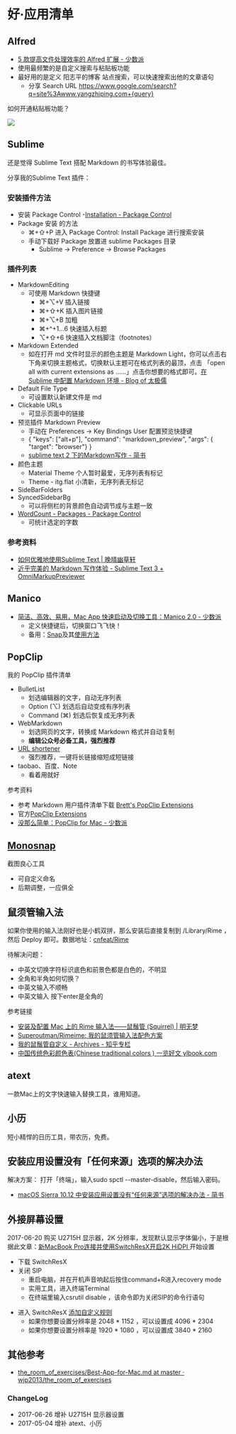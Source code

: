 # 好·应用清单

## Alfred

- [5 款提高文件处理效率的 Alfred 扩展 - 少数派](http://sspai.com/32680)
- 使用最频繁的是自定义搜索与粘贴板功能
- 最好用的是定义 阳志平的博客 站点搜索，可以快速搜索出他的文章语句
	+ 分享 Search URL https://www.google.com/search?q=site%3Awww.yangzhiping.com+{query}


如何开通粘贴板功能？

![](http://openmindclub.qiniudn.com/omt/AlfredClipboardSetting.jpg)


## Sublime 

还是觉得 Sublime Text 搭配 Markdown 的书写体验最佳。

分享我的Sublime Text 插件：

### 安装插件方法

- 安装 Package Control
	-[Installation - Package Control](https://packagecontrol.io/installation)
- Package 安装 的方法
	+ ⌘+⇧+P 进入 Package Control: Install Package 进行搜索安装
	+ 手动下载好 Package 放置进 sublime Packages 目录
		* Sublime -> Preference -> Browse Packages

### 插件列表 

- MarkdownEditing
	+ 可使用 Markdown 快捷键
		* ⌘+⌥+V 插入链接
		* ⌘+⇧+K 插入图片链接
		* ⌘+⌥+B 加粗
		* ⌘+^+1…6 快速插入标题
		* ⌥+⇧+6 快速插入文档脚注（footnotes）
- Markdown Extended
	+ 如在打开 md 文件时显示的颜色主题是 Markdown Light，你可以点击右下角来切换主题格式，切换默认主题可在格式列表的最顶，点击 「open all with current extensions as ……」点击你想要的格式即可。[在 Sublime 中配置 Markdown 环境 - Blog of 太极儒](http://frank19900731.github.io/blog/2015/04/13/zai-sublime-zhong-pei-zhi-markdown-huan-jing/)
- Default File Type
	+ 可设置默认新建文件是 md
- Clickable URLs
	+ 可显示页面中的链接
- 预览插件 Markdown Preview
	+ 手动在 Preferences -> Key Bindings User 配置预览快捷键
	+ { "keys": ["alt+p"], "command": "markdown_preview", "args": { "target": "browser"} }
	+ [sublime text 2 下的Markdown写作 - 简书](http://www.jianshu.com/p/378338f10263)
- 颜色主题
	+ Material Theme 个人暂时最爱，无序列表有标记
	+ Theme - itg.flat 小清新，无序列表无标记
- SideBarFolders
- SyncedSidebarBg
	+ 可以将侧栏的背景颜色自动调节成与主题一致
- [WordCount - Packages - Package Control](https://packagecontrol.io/packages/WordCount)
	+ 可统计选定的字数

### 参考资料

- [如何优雅地使用Sublime Text | 晚晴幽草轩](http://www.jeffjade.com/2015/12/15/2015-04-17-toss-sublime-text/)
- [近乎完美的 Markdown 写作体验 - Sublime Text 3 + OmniMarkupPreviewer](http://macplay.leanote.com/post/%E8%BF%91%E4%B9%8E%E5%AE%8C%E7%BE%8E%E7%9A%84-Markdown-%E5%86%99%E4%BD%9C%E4%BD%93%E9%AA%8C-Sublime-Text-3-OmniMarkupPreviewer)




## Manico

- [简洁、高效、易用，Mac App 快速启动及切换工具：Manico 2.0 - 少数派](http://sspai.com/32457)
	+ 定义快捷键后，切换窗口飞飞快！
	- 备用：[Snap](https://itunes.apple.com/cn/app/snap/id418073146?mt=12)及其[使用方法](http://www.pgnan.com/2194.html)

## PopClip

我的 PopClip 插件清单

- BulletList
	+ 划选编辑器的文字，自动无序列表
	+ Option (⌥) 划选后自动变成有序列表
	+ Command (⌘) 划选后恢复成无序列表
- WebMarkdown
	+ 划选网页的文字，转换成 Markdown 格式并自动复制
	+ **编辑公众号必备工具，强烈推荐**
- [URL shortener](https://github.com/pilotmoon/PopClip-Extensions)
	+ 强烈推荐，一键将长链接缩短成短链接
- taobao、百度、Note
	+ 看着用就好


参考资料

- 参考 Markdown 用户插件清单下载 [Brett's PopClip Extensions](https://github.com/ttscoff/popclipextensions)
- 官方[PopClip Extensions](https://pilotmoon.com/popclip/extensions/) 
- [没那么简单：PopClip for Mac - 少数派](http://sspai.com/25483)


## [Monosnap](https://itunes.apple.com/us/app/monosnap/id540348655?mt=12&ls=1)

截图良心工具

- 可自定义命名
- 后期调整，一应俱全

## 鼠须管输入法

如果你使用的输入法刚好也是小鹤双拼，那么安装后直接复制到 /Library/Rime ，然后 Deploy 即可。数据地址：[cnfeat/Rime](https://github.com/cnfeat/Rime)

待解决问题：

- 中英文切换字符标识底色和前景色都是白色的，不明显
- 全角和半角如何切换？
- 中英文输入不顺畅
- 中英文输入 按下enter是全角的

参考链接

- [安装及配置 Mac 上的 Rime 输入法——鼠鬚管 (Squirrel) | 明无梦](http://www.dreamxu.com/install-config-squirrel/)
- [Superoutman/Rimeime: 我的鼠须管输入法配色方案](https://github.com/Superoutman/Rimeime)
- [我的鼠鬚管自定义 - Archives - 知乎专栏](http://zhuanlan.zhihu.com/lianghai/19599206)
- [中国传统色彩颜色表(Chinese traditional colors ) 一览好文 ylbook.com](http://ylbook.com/cms/web/chuantongsecai/chuantongsecai.htm)


## atext

一款Mac上的文字快速输入替换工具，谁用知道。


## 小历

短小精悍的日历工具，带农历，免费。


## 安装应用设置没有「任何来源」选项的解决办法


解决方案：
打开「终端」，输入sudo spctl --master-disable，然后输入密码。

- [macOS Sierra 10.12 中安装应用设置没有“任何来源”选项的解决办法 - 简书](http://www.jianshu.com/p/eb11bffc59e3)


## 外接屏幕设置

2017-06-20 购买 U2715H 显示器，2K 分辨率，发现默认显示字体偏小，于是根据此文章：[新MacBook Pro连接并使用SwitchResX开启2K HiDPI ](https://blog.xingoxu.com/2016/12/config-switchresx-and-2khidpi/)开始设置



- 下载 SwitchResX
- 关闭 SIP 
	- 重启电脑，并在开机声音响起后按住command+R进入recovery mode
	- 实用工具，进入终端Terminal
	- 在终端里输入csrutil disable ，该命令即为关闭SIP的命令行语句
* 进入 SwitchResX [添加自定义规则](https://www.zhihu.com/question/35300978)
	- 如果你想要设置分辨率是 2048 * 1152 ，可以设置成 4096 * 2304
	- 如果你想要设置分辨率是 1920 * 1080 ，可以设置成 3840 * 2160


## 其他参考

- [the_room_of_exercises/Best-App-for-Mac.md at master · wjp2013/the_room_of_exercises](https://github.com/wjp2013/the_room_of_exercises/blob/master/guides/Best-App-for-Mac.md)



### ChangeLog

- 2017-06-26 增补 U2715H 显示器设置
- 2017-05-04 增补 atext、小历


